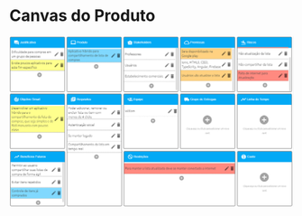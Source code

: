 # Canvas do Produto

![image](https://raw.githubusercontent.com/willmachado87/NossaLista/master/src/assets/imgs/canvas.jpg)
